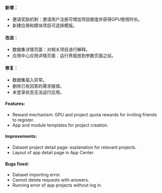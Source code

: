 #### 新增：
- 邀请奖励机制：邀请用户注册可增加项目额度并获得GPU使用时长。
- 新建应用和模块项目可选择模版。

#### 改进：
- 数据集详情页面：对相关项目进行解释。
- 应用中心应用详情页面：运行界面放到参数页面之前。

#### 修复：
- 数据集插入异常。
- 删除已有回答的需求报错。
- 未登录状态无法运行应用。

#### Features:
- Reward mechanism: GPU and project quota rewards for inviting friends to register. 
- App and module templates for project creation.

#### Improvements:
- Dataset project detail page: explanation for relevant projects.
- Layout of app detail page in App Center.

#### Bugs fixed:
- Dataset importing error.
- Cannot delete requests with answers.
- Running error of app projects without log in.
